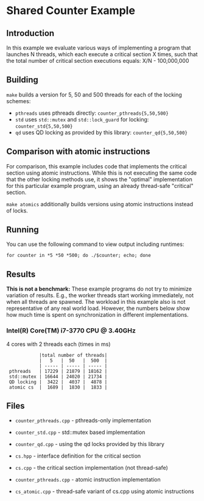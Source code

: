 Shared Counter Example
======================
Introduction
------------
In this example we evaluate various ways of implementing a program that
launches N threads, which each execute a critical section X times,
such that the total number of critical section executions equals:
X/N - 100,000,000

Building
--------
`make`
builds a version for 5, 50 and 500 threads for each of the locking schemes:
 * `pthreads` uses pthreads directly: `counter_pthreads{5,50,500}`
 * `std` uses `std::mutex` and `std::lock_guard` for locking: `counter_std{5,50,500}`
 * `qd` uses QD locking as provided by this library: `counter_qd{5,50,500}`

Comparison with atomic instructions
-----------------------------------
For comparison, this example includes code that implements the critical section
using atomic instructions. While this is not executing the same code that the
other locking methods use, it shows the "optimal" implementation for this
particular example program, using an already thread-safe "critical" section.

`make atomics`
additionally builds versions using atomic instructions instead of locks.

Running
-------
You can use the following command to view output including runtimes:
```
for counter in *5 *50 *500; do ./$counter; echo; done
```

Results
-------
**This is not a benchmark:**
These example programs do not try to minimize variation of results. E.g., the
worker threads start working immediately, not when all threads are spawned.
The workload in this example also is not representative of any real world load.
However, the numbers below show how much time is spent on synchronization in
different implementations.

### Intel(R) Core(TM) i7-3770 CPU @ 3.40GHz ###
4 cores with 2 threads each (times in ms)
```
            |total number of threads|
            |   5   |  50   |  500  |
            | ----- | ----- | ----- |
 pthreads   | 17229 | 21879 | 18162 |
 std::mutex | 16644 | 24020 | 21734 |
 QD locking |  3422 |  4037 |  4878 |
 atomic cs  |  1689 |  1830 |  1833 | 
```

Files
-----
* `counter_pthreads.cpp` - pthreads-only implementation
* `counter_std.cpp` - std::mutex based implementation
* `counter_qd.cpp` - using the qd locks provided by this library
* `cs.hpp` - interface definition for the critical section
* `cs.cpp` - the critical section implementation (not thread-safe)

* `counter_pthreads.cpp` - atomic instruction implementation
* `cs_atomic.cpp` - thread-safe variant of cs.cpp using atomic instructions
